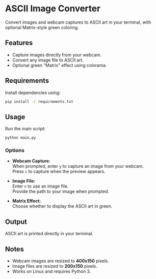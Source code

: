 # ASCII Image Converter

Convert images and webcam captures to ASCII art in your terminal, with optional Matrix-style green coloring.

## Features

- Capture images directly from your webcam.
- Convert any image file to ASCII art.
- Optional green "Matrix" effect using colorama.

## Requirements

Install dependencies using:

```bash
pip install -r requirements.txt
```

## Usage

Run the main script:

```bash
python main.py
```

### Options

- **Webcam Capture:**  
  When prompted, enter `y` to capture an image from your webcam.  
  Press `c` to capture when the preview appears.

- **Image File:**  
  Enter `n` to use an image file.  
  Provide the path to your image when prompted.

- **Matrix Effect:**  
  Choose whether to display the ASCII art in green.

## Output

ASCII art is printed directly in your terminal.

## Notes

- Webcam images are resized to **400x150** pixels.
- Image files are resized to **200x150** pixels.
- Works on Linux and requires Python 3.

##